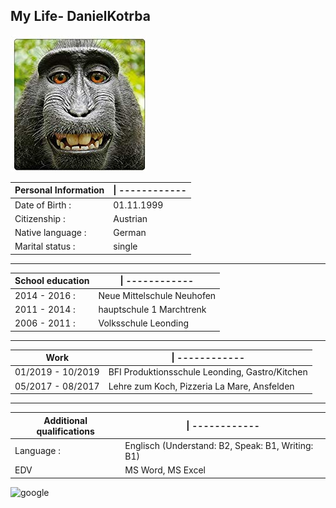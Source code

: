 ## My Life- DanielKotrba
 ![Profil Bild](images/Profil.jpg)
 
Personal Information|\|  ------------
--------------      | -----------
Date of Birth :     | 01.11.1999
Citizenship :       | Austrian
Native language :   | German
Marital status :    | single
---
School education    |\| ------------
------------        | ------------
2014 - 2016 :       | Neue Mittelschule Neuhofen
2011 - 2014 :       | hauptschule 1 Marchtrenk
2006 - 2011 :       | Volksschule Leonding
---
Work                |\| ------------
------------        | ------------
01/2019 - 10/2019   | BFI Produktionsschule Leonding, Gastro/Kitchen
05/2017 - 08/2017   | Lehre zum Koch, Pizzeria La Mare, Ansfelden
---
Additional qualifications |\| ------------
------------        | ------------
Language :          | Englisch (Understand: B2, Speak: B1, Writing: B1)
EDV                 | MS Word, MS Excel 


![google](https://www.google.at/?hl=de)
